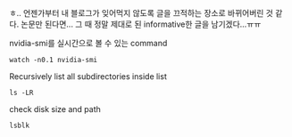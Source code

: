 ㅎ.. 언젠가부터 내 블로그가 잊어먹지 않도록 글을 끄적하는 장소로 바뀌어버린 것
같다. 논문만 된다면... 그 때 정말 제대로 된 informative한 글을 남기겠다...ㅠㅠ

nvidia-smi를 실시간으로 볼 수 있는 command
```
watch -n0.1 nvidia-smi
```
Recursively list all subdirectories inside list
```
ls -LR
```
check disk size and path
```
lsblk
```

